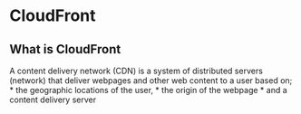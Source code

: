# CloudFront

## What is CloudFront

A content delivery network (CDN) is a system of distributed servers (network) that deliver webpages and other web content to a user based on;
    * the geographic locations of the user, 
    * the origin of the webpage
    * and a content delivery server